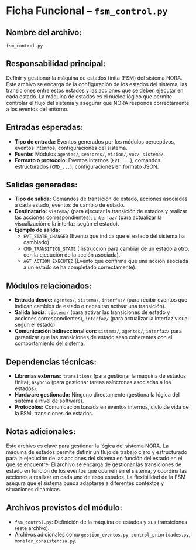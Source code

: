 # Ficha Funcional – `fsm_control.py`

## Nombre del archivo:
`fsm_control.py`

## Responsabilidad principal:
Definir y gestionar la máquina de estados finita (FSM) del sistema NORA. Este archivo se encarga de la configuración de los estados del sistema, las transiciones entre estos estados y las acciones que se deben ejecutar en cada estado. La máquina de estados es el núcleo lógico que permite controlar el flujo del sistema y asegurar que NORA responda correctamente a los eventos del entorno.

## Entradas esperadas:
- **Tipo de entrada:** Eventos generados por los módulos perceptivos, eventos internos, configuraciones del sistema.
- **Fuente:** Módulos `agentes/`, `sensores/`, `vision/`, `voz/`, `sistema/`.
- **Formato o protocolo:** Eventos internos (`EVT_...`), comandos estructurados (`CMD_...`), configuraciones en formato JSON.

## Salidas generadas:
- **Tipo de salida:** Comandos de transición de estado, acciones asociadas a cada estado, eventos de cambio de estado.
- **Destinatario:** `sistema/` (para ejecutar la transición de estados y realizar las acciones correspondientes), `interfaz/` (para actualizar la visualización o la interfaz según el estado).
- **Ejemplo de salida:**
  - `EVT_STATE_CHANGED` (Evento que indica que el estado del sistema ha cambiado).
  - `CMD_TRANSITION_STATE` (Instrucción para cambiar de un estado a otro, con la ejecución de la acción asociada).
  - `AGT_ACTION_EXECUTED` (Evento que confirma que una acción asociada a un estado se ha completado correctamente).

## Módulos relacionados:
- **Entrada desde:** `agentes/`, `sistema/`, `interfaz/` (para recibir eventos que indican cambios de estado o necesitan activar una transición).
- **Salida hacia:** `sistema/` (para activar las transiciones de estado y acciones correspondientes), `interfaz/` (para actualizar la interfaz visual según el estado).
- **Comunicación bidireccional con:** `sistema/`, `agentes/`, `interfaz/` para garantizar que las transiciones de estado sean coherentes con el comportamiento del sistema.

## Dependencias técnicas:
- **Librerías externas:** `transitions` (para gestionar la máquina de estados finita), `asyncio` (para gestionar tareas asíncronas asociadas a los estados).
- **Hardware gestionado:** Ninguno directamente (gestiona la lógica del sistema a nivel de software).
- **Protocolos:** Comunicación basada en eventos internos, ciclo de vida de la FSM, transiciones de estados.

## Notas adicionales:
Este archivo es clave para gestionar la lógica del sistema NORA. La máquina de estados permite definir un flujo de trabajo claro y estructurado para la ejecución de las acciones del sistema en función del estado en el que se encuentre. El archivo se encarga de gestionar las transiciones de estado en función de los eventos que ocurren en el sistema, y coordina las acciones a realizar en cada uno de esos estados. La flexibilidad de la FSM asegura que el sistema pueda adaptarse a diferentes contextos y situaciones dinámicas.

## Archivos previstos del módulo:
- `fsm_control.py`: Definición de la máquina de estados y sus transiciones (este archivo).
- Archivos adicionales como `gestion_eventos.py`, `control_prioridades.py`, `monitor_consistencia.py`.
